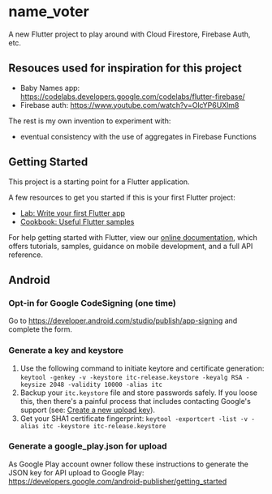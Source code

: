 # name_voter

A new Flutter project to play around with Cloud Firestore, Firebase Auth, etc.

## Resouces used for inspiration for this project

- Baby Names app: https://codelabs.developers.google.com/codelabs/flutter-firebase/
- Firebase auth: https://www.youtube.com/watch?v=OlcYP6UXlm8

The rest is my own invention to experiment with:

- eventual consistency with the use of aggregates in Firebase Functions

## Getting Started

This project is a starting point for a Flutter application.

A few resources to get you started if this is your first Flutter project:

- [Lab: Write your first Flutter app](https://flutter.dev/docs/get-started/codelab)
- [Cookbook: Useful Flutter samples](https://flutter.dev/docs/cookbook)

For help getting started with Flutter, view our
[online documentation](https://flutter.dev/docs), which offers tutorials,
samples, guidance on mobile development, and a full API reference.

## Android

### Opt-in for Google CodeSigning (one time)

Go to https://developer.android.com/studio/publish/app-signing and complete the form.

### Generate a key and keystore

1.  Use the following command to initiate keytore and certificate generation:  
    `keytool -genkey -v -keystore itc-release.keystore -keyalg RSA -keysize 2048 -validity 10000 -alias itc`
1.  Backup your `itc.keystore` file and store passwords safely. If you loose this, then there's a painful process that includes contacting Google's support (see: [Create a new upload key](https://support.google.com/googleplay/android-developer/answer/7384423)).
1.  Get your SHA1 certificate fingerprint:
    `keytool -exportcert -list -v -alias itc -keystore itc-release.keystore`

### Generate a google_play.json for upload

As Google Play account owner follow these instructions to generate the JSON key for API upload to Google Play:
https://developers.google.com/android-publisher/getting_started
